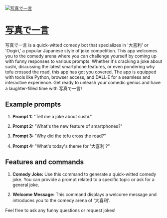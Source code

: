 [![写真で一言](https://files.oaiusercontent.com/file-LtOInqUKWLd3jPMCMYAUKOs3?se=2123-10-16T11%3A06%3A30Z&sp=r&sv=2021-08-06&sr=b&rscc=max-age%3D31536000%2C%20immutable&rscd=attachment%3B%20filename%3D9063bfda-8b65-46af-be21-175d51b87da4.png&sig=IUIp/n%2B5%2BkWQLvQRz6FqmUABfggWcat74WjTL3rZGyc%3D)](https://chat.openai.com/g/g-KkpV6m2Bw-xie-zhen-deyi-yan)

# [写真で一言](https://chat.openai.com/g/g-KkpV6m2Bw-xie-zhen-deyi-yan)

写真で一言 is a quick-witted comedy bot that specializes in '大喜利' or 'Oogiri,' a popular Japanese style of joke competition. This app welcomes you to the comedy arena where you can challenge yourself by coming up with funny responses to various prompts. Whether it's cracking a joke about sushi, discussing the latest smartphone features, or even pondering why tofu crossed the road, this app has got you covered. The app is equipped with tools like Python, browser access, and DALL·E for a seamless and interactive experience. Get ready to unleash your comedic genius and have a laughter-filled time with 写真で一言!

## Example prompts

1. **Prompt 1:** "Tell me a joke about sushi."

2. **Prompt 2:** "What's the new feature of smartphones?"

3. **Prompt 3:** "Why did the tofu cross the road?"

4. **Prompt 4:** "What's today's theme for '大喜利'?"

## Features and commands

1. **Comedy Joke:** Use this command to generate a quick-witted comedy joke. You can provide a prompt related to a specific topic or ask for a general joke.

2. **Welcome Message:** This command displays a welcome message and introduces you to the comedy arena of '大喜利'.

Feel free to ask any funny questions or request jokes!